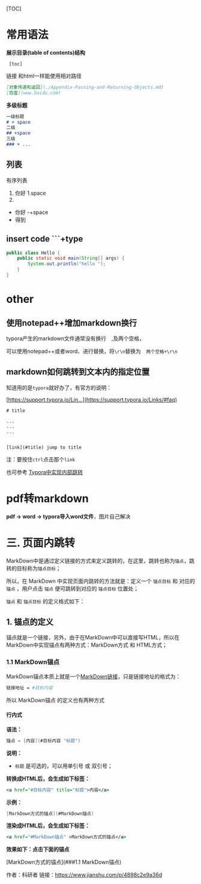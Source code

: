 [TOC]

# 常用语法

**展示目录(table of contents)结构**

```mrakdown
 [toc]
```

链接 和html一样能使用相对路径

```markdown
[对象传递和返回](./Appendix-Passing-and-Returning-Objects.md)
[百度](www.baidu.com)
```

 **多级标题**

```markdown
一级标题 
# + space
二级 
## +space 
三级
### + ...
```

## 列表

有序列表

1. 你好 1.space
2. 



- 你好 -+space
- 得到

## insert code ```+type

```java
public class Hello {
    public static void main(String[] args) {
        System.out.println("hello ");
    }
}
```

# other

## 使用notepad++增加markdown换行

typora产生的markdown文件通常没有换行`  `,及两个空格，

可以使用notepad++或者word、进行替换，将`\r\n`替换为`  两个空格+\r\n`

## markdown如何跳转到文本内的指定位置

知道用的是`typora`就好办了，有官方的说明：

[https://support.typora.io/Lin...](https://support.typora.io/Links/#faq)

```
# title

...
...
...


[link](#title) jump to title
```

注：要按住`ctrl`点击那个`link`

也可参考
[Typora中实现内部跳转](https://www.jianshu.com/p/c4d28c3f69ac)

# pdf转markdown

**pdf -> word -> typora导入word文件**，图片自己解决

# 三. 页面内跳转

MarkDown中是通过定义链接的方式来定义跳转的，在这里，跳转也称为`锚点`，跳转的目标称为`锚点目标`；

所以，在 MarkDown 中实现页面内跳转的方法就是：定义一个 `锚点目标` 和 对应的 `锚点` ，用户点击 `锚点` 便可跳转到对应的 `锚点目标` 位置处；

`锚点` 和 `锚点目标` 的定义格式如下：

## 1. 锚点的定义

锚点就是一个链接，另外，由于在MarkDown中可以直接写HTML，所以在MarkDown中实现锚点有两种方式：MarkDown方式 和 HTML方式；

### 1.1 MarkDown锚点

MarkDown锚点本质上就是一个[MarkDown链接](#链接的定义)，只是链接地址的格式为：



```bash
链接地址 = #目标内容
```

所以 MarkDown锚点 的定义也有两种方式

#### 行内式

**语法：**



```objectivec
锚点 = [内容](#目标内容 "标题")
```

**说明：**

- `标题` 是可选的，可以用单引号 或 双引号；

**转换成HTML后，会生成如下标签：**



```xml
<a href="#目标内容" title="标题">内容</a>
```

**示例：**



```csharp
[MarkDown方式的锚点](#MarkDown锚点)
```

**渲染成HTML后，会生成如下标签：**



```xml
<a href="#MarkDown锚点" >MarkDown方式的锚点</a>
```

**效果如下：点击下面的锚点**

[MarkDown方式的锚点](###1.1 MarkDown锚点)

作者：科研者
链接：https://www.jianshu.com/p/4898c2e9a36d

